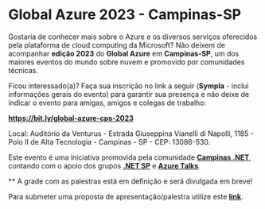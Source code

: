 # Global Azure 2023 - Campinas-SP

Gostaria de conhecer mais sobre o Azure e os diversos serviços oferecidos pela plataforma de cloud computing da Microsoft? Não deixem de acompanhar **edição 2023** do **Global Azure** em **Campinas-SP**, um dos maiores eventos do mundo sobre nuvem e promovido por comunidades técnicas.

Ficou interessado(a)? Faça sua inscrição no link a seguir (**Sympla** - inclui informações gerais do evento) para garantir sua presença e não deixe de indicar o evento para amigas, amigos e colegas de trabalho:

**https://bit.ly/global-azure-cps-2023**

Local: Auditório da Venturus - Estrada Giuseppina Vianelli di Napolli, 1185 - Polo II de Alta Tecnologia - Campinas - SP - CEP: 13086-530.

Este evento é uma iniciativa promovida pela comunidade [**Campinas .NET**](https://www.meetup.com/campinasdotnet/), contando com o apoio dos grupos [**.NET SP**](https://www.meetup.com/dotnet-Sao-Paulo/) e [**Azure Talks**](https://www.meetup.com/azure-talks/).

** A grade com as palestras está em definição e será divulgada em breve!

Para submeter uma proposta de apresentação/palestra utilize este [**link**](https://sessionize.com/global-azure-2023-campinas-sp/).